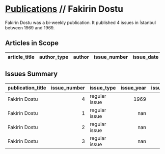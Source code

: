 # [Publications](firstlevel_publications.md) // Fakirin Dostu

Fakirin Dostu was a bi-weekly publication. It published 4 issues in İstanbul between 1969 and 1969.

## Articles in Scope

| article_title   | author_type   | author   | issue_number   | issue_date   | pages   |
|-----------------|---------------|----------|----------------|--------------|---------|

## Issues Summary

| publication_title   |   issue_number | issue_type    |   issue_year |   issue_month |   issue_day |   printing_house_name |
|:--------------------|---------------:|:--------------|-------------:|--------------:|------------:|----------------------:|
| Fakirin Dostu       |              4 | regular issue |         1969 |            12 |           4 |                   nan |
| Fakirin Dostu       |              1 | regular issue |          nan |           nan |         nan |                   nan |
| Fakirin Dostu       |              2 | regular issue |          nan |           nan |         nan |                   nan |
| Fakirin Dostu       |              3 | regular issue |          nan |           nan |         nan |                   nan |